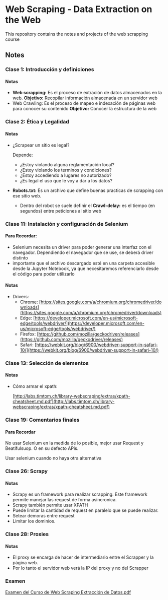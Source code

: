 # Web Scraping - Data Extraction on the Web

This repository contains the notes and projects of the web scrapping course

## Notes

### Clase 1: Introducción y definiciones

#### Notas

- **Web scrapping:** Es el proceso de extración de datos almacenados en la web.
**Objetivo:** Recopilar información almacenada en un servidor web
- Web Crawling: Es el proceso de mapeo e indexación de páginas web para conocer su contenido
**Objetivo:** Conocer la estructura de la web

 
### Clase 2: Ética y Legalidad

#### Notas

- ¿Scrapear un sitio es legal?

    Depende:

    - ¿Estoy violando alguna reglamentación local?
    - ¿Estoy violando los terminos y condiciones?
    - ¿Estoy accediendo a lugares no autorizado?
    - ¿Es legal el uso que le voy a dar a los datos?
- **Robots.txt:** Es un archivo que define buenas practicas de scrapping con ese sitio web.
    - Dentro del robot se suele definir el **Crawl-delay:** es el tiempo (en segundos) entre peticiones al sitio web


### Clase 11: Instalación y configuración de Selenium

#### **Para Recordar:**

- Selenium necesita un driver para poder generar una interfaz con el navegador. Dependiendo el navegador que se use, se deberá  driver distinto
- importante que el archivo descargado esté en una carpeta accesible desde la Jupyter Notebook, ya que necesitaremos referenciarlo desde el código para poder utilizarlo

#### Notas

- Drivers:
    - Chrome: [https://sites.google.com/a/chromium.org/chromedriver/downloads](https://sites.google.com/a/chromium.org/chromedriver/downloads)
    - Edge: [https://developer.microsoft.com/en-us/microsoft-edge/tools/webdriver/](https://developer.microsoft.com/en-us/microsoft-edge/tools/webdriver/)
    - Firefox: [https://github.com/mozilla/geckodriver/releases](https://github.com/mozilla/geckodriver/releases)
    - Safari: [https://webkit.org/blog/6900/webdriver-support-in-safari-10/](https://webkit.org/blog/6900/webdriver-support-in-safari-10/)


### Clase 13: Selección de elementos

#### Notas

- Cómo armar el xpath:

    [http://labs.timtom.ch/library-webscraping/extras/xpath-cheatsheet.md.pdf](http://labs.timtom.ch/library-webscraping/extras/xpath-cheatsheet.md.pdf)

### Clase 19: Comentarios finales

#### **Para Recordar**

No usar Selenium en la medida de lo posible, mejor usar Request y  Beatifulsuop. O en su defecto APis.

Usar selenium cuando no haya otra alternativa

### Clase 26: Scrapy

#### Notas

- Scrapy es un framework para realizar scrapping. Este framework permite manejar las request de forma asincronica.
- Scrapy también permite usar XPATH
- Puede limitar la cantidad de request en paralelo que se puede realizar.
- Setear demoras entre request
- Limitar los dominios.

 
### Clase 28: Proxies

#### Notas

- El proxy se encarga de hacer de intermediario entre el Scrapper y la página web.
- Por lo tanto el servidor web verá la IP del proxy y no del Scrapper

 

### Examen

[Examen del Curso de Web Scraping Extracción de Datos.pdf](resources/Examen_del_Curso_de_Web_Scraping_Extraccin_de_Datos.pdf)